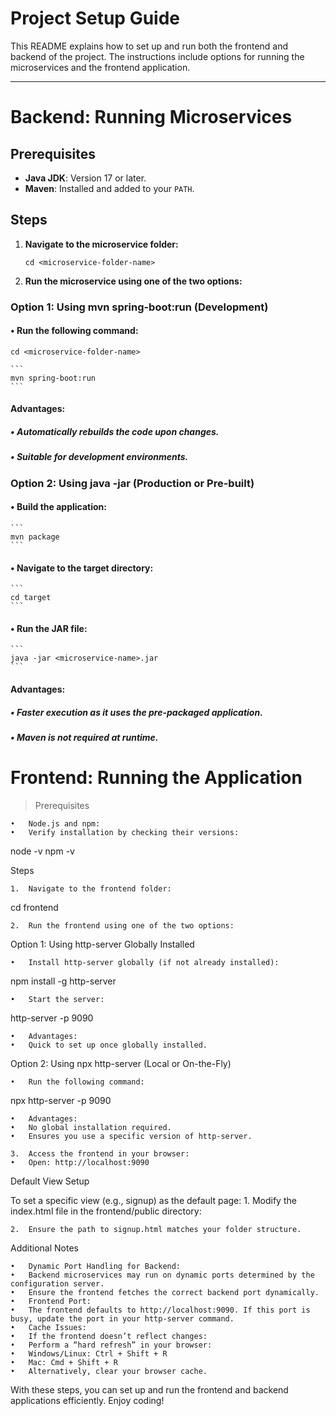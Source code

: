 # **Project Setup Guide**

This README explains how to set up and run both the frontend and backend of the project. The instructions include options for running the microservices and the frontend application.

---

# **Backend: Running Microservices**

## **Prerequisites**
- **Java JDK**: Version 17 or later.
- **Maven**: Installed and added to your `PATH`.

## **Steps**

1. **Navigate to the microservice folder:**
   ```
   cd <microservice-folder-name>
   ```
2. **Run the microservice using one of the two options:**
### **Option 1: Using mvn spring-boot:run (Development)**
	
#### •	Run the following command:
   ```
   cd <microservice-folder-name>
   ```
    ```
    mvn spring-boot:run
    ```

#### Advantages:
##### •	Automatically rebuilds the code upon changes.
##### •	Suitable for development environments.

### **Option 2: Using java -jar (Production or Pre-built)**

#### •	Build the application:
	```
	mvn package
	```

#### •	Navigate to the target directory:
	```
	cd target
 	```

#### •	Run the JAR file:
	```
	java -jar <microservice-name>.jar
 	```

#### Advantages:
##### •	Faster execution as it uses the pre-packaged application.
##### •	Maven is not required at runtime.

# **Frontend: Running the Application**

>Prerequisites

	•	Node.js and npm:
	•	Verify installation by checking their versions:

node -v
npm -v



Steps

	1.	Navigate to the frontend folder:

cd frontend


	2.	Run the frontend using one of the two options:
Option 1: Using http-server Globally Installed

	•	Install http-server globally (if not already installed):

npm install -g http-server


	•	Start the server:

http-server -p 9090


	•	Advantages:
	•	Quick to set up once globally installed.
Option 2: Using npx http-server (Local or On-the-Fly)

	•	Run the following command:

npx http-server -p 9090


	•	Advantages:
	•	No global installation required.
	•	Ensures you use a specific version of http-server.

	3.	Access the frontend in your browser:
	•	Open: http://localhost:9090

Default View Setup

To set a specific view (e.g., signup) as the default page:
	1.	Modify the index.html file in the frontend/public directory:

<script>
    window.location.href = "./src/views/signup.html";
</script>


	2.	Ensure the path to signup.html matches your folder structure.

Additional Notes

	•	Dynamic Port Handling for Backend:
	•	Backend microservices may run on dynamic ports determined by the configuration server.
	•	Ensure the frontend fetches the correct backend port dynamically.
	•	Frontend Port:
	•	The frontend defaults to http://localhost:9090. If this port is busy, update the port in your http-server command.
	•	Cache Issues:
	•	If the frontend doesn’t reflect changes:
	•	Perform a “hard refresh” in your browser:
	•	Windows/Linux: Ctrl + Shift + R
	•	Mac: Cmd + Shift + R
	•	Alternatively, clear your browser cache.

With these steps, you can set up and run the frontend and backend applications efficiently. Enjoy coding!


